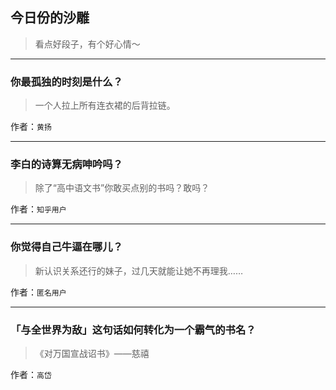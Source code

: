 ## 今日份的沙雕

> 看点好段子，有个好心情～


 
---

### 你最孤独的时刻是什么？

> 一个人拉上所有连衣裙的后背拉链。


作者：`黄扬`

---

### 李白的诗算无病呻吟吗？

> 除了“高中语文书”你敢买点别的书吗？敢吗？


作者：`知乎用户`

---

### 你觉得自己牛逼在哪儿？

> 新认识关系还行的妹子，过几天就能让她不再理我……


作者：`匿名用户`

---

### 「与全世界为敌」这句话如何转化为一个霸气的书名？

> 《对万国宣战诏书》——慈禧


作者：`高岱`